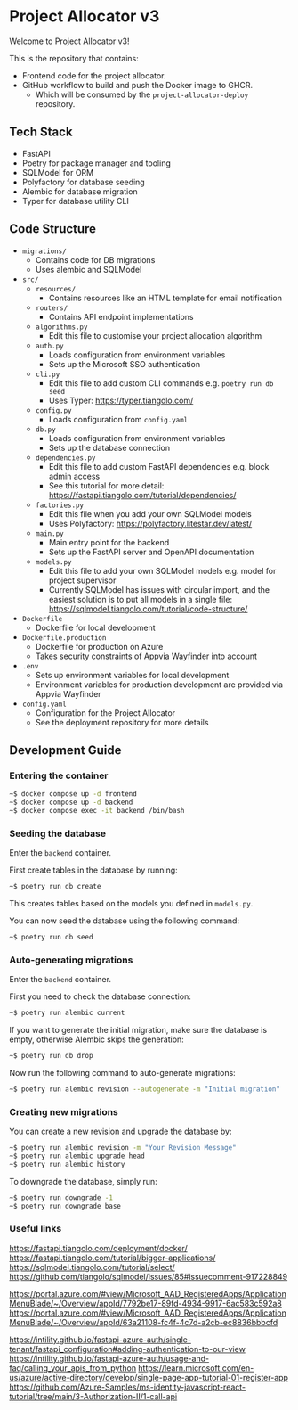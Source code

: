 # Project Allocator v3

Welcome to Project Allocator v3!

This is the repository that contains:

* Frontend code for the project allocator.
* GitHub workflow to build and push the Docker image to GHCR.
    * Which will be consumed by the `project-allocator-deploy` repository.

## Tech Stack

* FastAPI
* Poetry for package manager and tooling
* SQLModel for ORM
* Polyfactory for database seeding
* Alembic for database migration
* Typer for database utility CLI

## Code Structure

* `migrations/`
    * Contains code for DB migrations
    * Uses alembic and SQLModel
* `src/`
    * `resources/`
        * Contains resources like an HTML template for email notification
    * `routers/`
        * Contains API endpoint implementations
    * `algorithms.py`
        * Edit this file to customise your project allocation algorithm
    * `auth.py`
        * Loads configuration from environment variables
        * Sets up the Microsoft SSO authentication
    * `cli.py`
        * Edit this file to add custom CLI commands e.g. `poetry run db seed`
        * Uses Typer: https://typer.tiangolo.com/
    * `config.py`
        * Loads configuration from `config.yaml`
    * `db.py`
        * Loads configuration from environment variables
        * Sets up the database connection
    * `dependencies.py`
        * Edit this file to add custom FastAPI dependencies e.g. block admin access
        * See this tutorial for more detail: https://fastapi.tiangolo.com/tutorial/dependencies/
    * `factories.py`
        * Edit this file when you add your own SQLModel models
        * Uses Polyfactory: https://polyfactory.litestar.dev/latest/
    * `main.py`
        * Main entry point for the backend
        * Sets up the FastAPI server and OpenAPI documentation
    * `models.py`
        * Edit this file to add your own SQLModel models e.g. model for project supervisor
        * Currently SQLModel has issues with circular import, and the easiest solution is to put all models in a single file: https://sqlmodel.tiangolo.com/tutorial/code-structure/
* `Dockerfile`
    * Dockerfile for local development
* `Dockerfile.production`
    * Dockerfile for production on Azure
    * Takes security constraints of Appvia Wayfinder into account
* `.env`
    * Sets up environment variables for local development
    * Environment variables for production development are provided via Appvia Wayfinder
* `config.yaml`
    * Configuration for the Project Allocator
    * See the deployment repository for more details

## Development Guide

### Entering the container

```bash
~$ docker compose up -d frontend
~$ docker compose up -d backend
~$ docker compose exec -it backend /bin/bash
```

### Seeding the database

Enter the `backend` container.

First create tables in the database by running:

```bash
~$ poetry run db create
```

This creates tables based on the models you defined in `models.py`.

You can now seed the database using the following command:

```bash
~$ poetry run db seed
```

### Auto-generating migrations

Enter the `backend` container.

First you need to check the database connection:

```bash
~$ poetry run alembic current
```

If you want to generate the initial migration, make sure the database is empty, otherwise Alembic skips the generation:

```bash
~$ poetry run db drop
```

Now run the following command to auto-generate migrations:

```bash
~$ poetry run alembic revision --autogenerate -m "Initial migration"
```

### Creating new migrations

You can create a new revision and upgrade the database by:

```bash
~$ poetry run alembic revision -m "Your Revision Message"
~$ poetry run alembic upgrade head
~$ poetry run alembic history
```

To downgrade the database, simply run:

```bash
~$ poetry run downgrade -1
~$ poetry run downgrade base
```

### Useful links

https://fastapi.tiangolo.com/deployment/docker/
https://fastapi.tiangolo.com/tutorial/bigger-applications/
https://sqlmodel.tiangolo.com/tutorial/select/
https://github.com/tiangolo/sqlmodel/issues/85#issuecomment-917228849

https://portal.azure.com/#view/Microsoft_AAD_RegisteredApps/ApplicationMenuBlade/~/Overview/appId/7792be17-89fd-4934-9917-6ac583c592a8
https://portal.azure.com/#view/Microsoft_AAD_RegisteredApps/ApplicationMenuBlade/~/Overview/appId/63a21108-fc4f-4c7d-a2cb-ec8836bbbcfd

https://intility.github.io/fastapi-azure-auth/single-tenant/fastapi_configuration#adding-authentication-to-our-view
https://intility.github.io/fastapi-azure-auth/usage-and-faq/calling_your_apis_from_python
https://learn.microsoft.com/en-us/azure/active-directory/develop/single-page-app-tutorial-01-register-app
https://github.com/Azure-Samples/ms-identity-javascript-react-tutorial/tree/main/3-Authorization-II/1-call-api